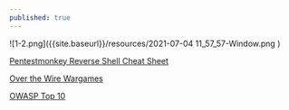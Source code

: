```yaml
---
published: true
---
```




![1-2.png]({{site.baseurl}}/resources/2021-07-04 11_57_57-Window.png )




[Pentestmonkey Reverse Shell Cheat Sheet](https://pentestmonkey.net/cheat-sheet/shells/reverse-shell-cheat-sheet)


[Over the Wire Wargames](https://overthewire.org/wargames/)

[OWASP Top 10](https://owasp.org/www-project-top-ten/)




